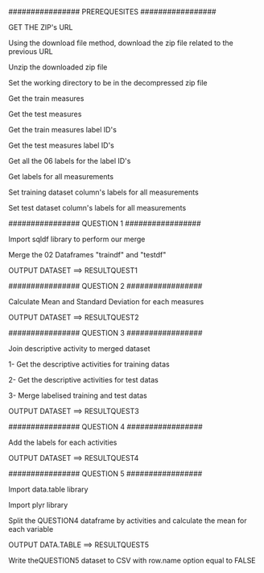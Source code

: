 ################ PREREQUESITES #################

GET THE ZIP's URL

Using the download file method, download the zip file related to the previous URL

Unzip the downloaded zip file

Set the working directory to be in the decompressed zip file

Get the train measures 

Get the test measures 

Get the train measures label ID's 

Get the test measures label ID's

Get all the 06 labels for the label ID's

Get labels for all measurements

Set training dataset column's labels for all measurements

Set test dataset column's labels for all measurements

################ QUESTION 1 #################

Import sqldf library to perform our merge

Merge the 02 Dataframes "traindf" and "testdf"

OUTPUT DATASET ==> RESULTQUEST1

################ QUESTION 2 #################

Calculate Mean and Standard Deviation for each measures

OUTPUT DATASET ==> RESULTQUEST2

################ QUESTION 3 #################

Join descriptive activity to merged dataset

1- Get the descriptive activities for training datas

2- Get the descriptive activities for test datas

3- Merge labelised training and test datas 

OUTPUT DATASET ==> RESULTQUEST3

################ QUESTION 4 #################

Add the labels for each activities

OUTPUT DATASET ==> RESULTQUEST4

################ QUESTION 5 #################

Import data.table library

Import plyr library

Split the QUESTION4 dataframe by activities and calculate the mean for each variable

OUTPUT DATA.TABLE ==> RESULTQUEST5

Write theQUESTION5 dataset to CSV with  row.name option equal to FALSE
